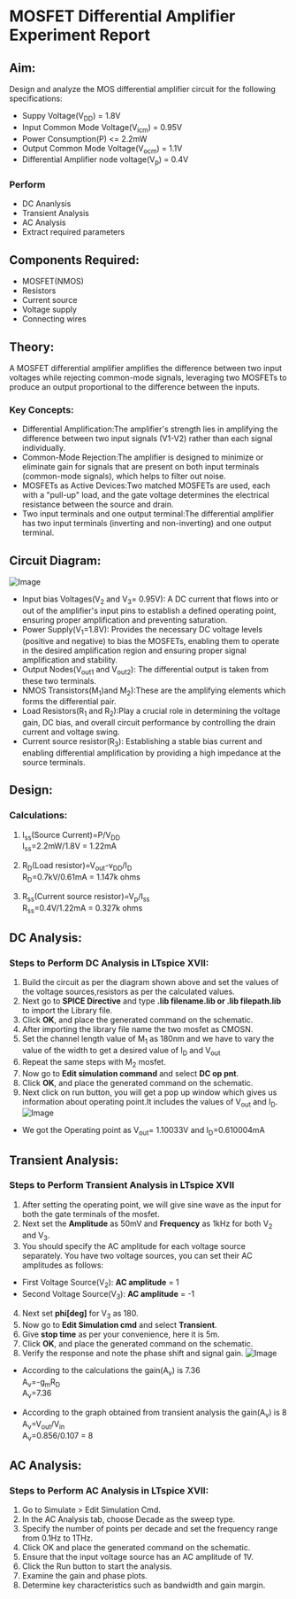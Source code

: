 # MOSFET Differential Amplifier Experiment Report
## Aim:
Design and analyze the MOS differential amplifier circuit for the following specifications:
- Suppy Voltage(V<sub>DD</sub>) = 1.8V
- Input Common Mode Voltage(V<sub>icm</sub>) = 0.95V
- Power Consumption(P) <= 2.2mW
- Output Common Mode Voltage(V<sub>ocm</sub>) = 1.1V
- Differential Amplifier node voltage(V<sub>p</sub>) = 0.4V
### Perform
- DC Ananlysis
- Transient Analysis
- AC Analysis
- Extract required parameters

## Components Required:
- MOSFET(NMOS)
- Resistors
- Current source
- Voltage supply
- Connecting wires

## Theory:
A MOSFET differential amplifier amplifies the difference between two input voltages while rejecting common-mode signals, leveraging two MOSFETs to produce an output proportional to the difference between the inputs.
### Key Concepts:
- Differential Amplification:The amplifier's strength lies in amplifying the difference between two input signals (V1-V2) rather than each signal individually. 
- Common-Mode Rejection:The amplifier is designed to minimize or eliminate gain for signals that are present on both input terminals (common-mode signals), which helps to filter out noise. 
- MOSFETs as Active Devices:Two matched MOSFETs are used, each with a "pull-up" load, and the gate voltage determines the electrical resistance between the source and drain. 
- Two input terminals and one output terminal:The differential amplifier has two input terminals (inverting and non-inverting) and one output terminal.

## Circuit Diagram:
![Image](https://github.com/user-attachments/assets/afa41c11-f56b-4891-bfea-b9aed7182d56)
- Input bias Voltages(V<sub>2</sub> and V<sub>3</sub>= 0.95V): A DC current that flows into or out of the amplifier's input pins to establish a defined operating point, ensuring proper amplification and preventing saturation. 
- Power Supply(V<sub>1</sub>=1.8V): Provides the necessary DC voltage levels (positive and negative) to bias the MOSFETs, enabling them to operate in the desired amplification region and ensuring proper signal amplification and stability.
- Output Nodes(V<sub>out1</sub> and V<sub>out2</sub>): The differential output is taken from these two terminals.
- NMOS Transistors(M<sub>1</sub>)and M<sub>2</sub>):These are the amplifying elements which forms the differential pair.
- Load Resistors(R<sub>1</sub> and R<sub>2</sub>):Play a crucial role in determining the voltage gain, DC bias, and overall circuit performance by controlling the drain current and voltage swing.
- Current source resistor(R<sub>3</sub>): Establishing a stable bias current and enabling differential amplification by providing a high impedance at the source terminals.

## Design:
### Calculations:
1. I<sub>ss</sub>(Source Current)=P/V<sub>DD</sub> <br/>
I<sub>ss</sub>=2.2mW/1.8V = 1.22mA

2. R<sub>D</sub>(Load resistor)=V<sub>out</sub>-v<sub>DD</sub>/I<sub>D</sub> <br/>
R<sub>D</sub>=0.7kV/0.61mA = 1.147k ohms

3. R<sub>ss</sub>(Current source resistor)=V<sub>p</sub>/I<sub>ss</sub> <br/>
R<sub>ss</sub>=0.4V/1.22mA = 0.327k ohms

## DC Analysis:

### Steps to Perform DC Analysis in LTspice XVII:
1. Build the circuit as per the diagram shown above and set the values of the voltage sources,resistors as per the calculated values.
2. Next go to **SPICE Directive** and type **.lib filename.lib or .lib filepath.lib** to import the Library file.
3. Click **OK**, and place the generated command on the schematic.
4. After importing the library file name the two mosfet as CMOSN.
5. Set the channel length value of M<sub>1</sub> as 180nm and  we have to vary the value of the width to get a desired value of I<sub>D</sub> and V<sub>out</sub>
6. Repeat the same steps with M<sub>2</sub> mosfet.
7. Now go to **Edit simulation command** and select **DC op pnt**.
8. Click **OK**, and place the generated command on the schematic.
9. Next click on run button, you will get a pop up window which gives us information about operating point.It includes the values of V<sub>out</sub> and I<sub>D</sub>.
![Image](https://github.com/user-attachments/assets/8b0b8b80-f0f9-42bf-bb10-ce12d8c2d4a7)

- We got the Operating point as V<sub>out</sub>= 1.10033V and I<sub>D</sub>=0.610004mA

## Transient Analysis:

### Steps to Perform Transient Analysis in LTspice XVII
1. After setting the operating point, we will give sine wave as the input for both the gate terminals of the mosfet.
2. Next set the **Amplitude** as 50mV and **Frequency** as 1kHz for both V<sub>2</sub> and V<sub>3</sub>.
3. You should specify the AC amplitude for each voltage source separately. You have two voltage sources, you can set their AC amplitudes as follows:
 - First Voltage Source(V<sub>2</sub>): **AC amplitude** = 1
 - Second Voltage Source(V<sub>3</sub>): **AC amplitude** = -1
4. Next set **phi[deg]** for V<sub>3</sub> as 180.
5. Now go to **Edit Simulation cmd** and select **Transient**.
6. Give **stop time** as per your convenience, here it is 5m.
7. Click **OK**, and place the generated command on the schematic.
8. Verify the response and note the phase shift and signal gain.
![Image](https://github.com/user-attachments/assets/0d839d46-ac1b-4194-9227-ef2579bb4283)

- According to the calculations the gain(A<sub>v</sub>) is 7.36 <br/>
   A<sub>v</sub>=-g<sub>m</sub>R<sub>D</sub> <br/>
   A<sub>v</sub>=7.36 

- According to the graph obtained from transient analysis the gain(A<sub>v</sub>) is 8<br/>
   A<sub>v</sub>=V<sub>out</sub>/V<sub>in</sub><br/>
   A<sub>v</sub>=0.856/0.107 = 8

## AC Analysis:

### Steps to Perform AC Analysis in LTspice XVII:

1. Go to Simulate > Edit Simulation Cmd.
2. In the AC Analysis tab, choose Decade as the sweep type.
3. Specify the number of points per decade and set the frequency range from 0.1Hz to 1THz.
4. Click OK and place the generated command on the schematic.
5. Ensure that the input voltage source has an AC amplitude of 1V.
6. Click the Run button to start the analysis.
7. Examine the gain and phase plots.
8. Determine key characteristics such as bandwidth and gain margin.


